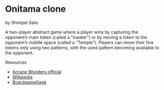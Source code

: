 # Onitama clone  
by Shimpei Sato

A two-player abstract game where a player wins by capturing the opponent’s main token (called a “master”) or by moving a token to the opponent’s middle space (called a “Temple”). Players can move their five tokens only using two patterns, with the used pattern becoming available to the opponent.


Resources

- [Arcane Wonders official](https://www.arcanewonders.com/product/onitama/)
- [Wikipedia](https://en.wikipedia.org/wiki/Onitama)
- [BoardgameGeek](https://boardgamegeek.com/boardgame/160477/onitama)